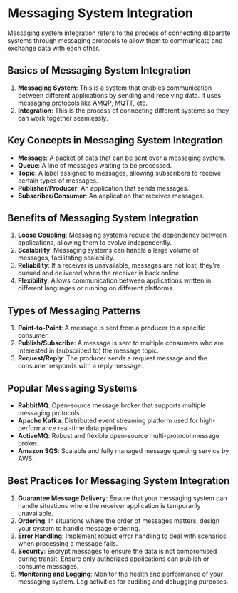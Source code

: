 # Messaging System Integration

Messaging system integration refers to the process of connecting disparate systems through messaging protocols to allow them to communicate and exchange data with each other.

## Basics of Messaging System Integration

1. **Messaging System**: This is a system that enables communication between different applications by sending and receiving data. It uses messaging protocols like AMQP, MQTT, etc.
2. **Integration**: This is the process of connecting different systems so they can work together seamlessly.

## Key Concepts in Messaging System Integration

- **Message**: A packet of data that can be sent over a messaging system.
- **Queue**: A line of messages waiting to be processed.
- **Topic**: A label assigned to messages, allowing subscribers to receive certain types of messages.
- **Publisher/Producer**: An application that sends messages.
- **Subscriber/Consumer**: An application that receives messages.

## Benefits of Messaging System Integration

1. **Loose Coupling**: Messaging systems reduce the dependency between applications, allowing them to evolve independently.
2. **Scalability**: Messaging systems can handle a large volume of messages, facilitating scalability.
3. **Reliability**: If a receiver is unavailable, messages are not lost; they're queued and delivered when the receiver is back online.
4. **Flexibility**: Allows communication between applications written in different languages or running on different platforms.

## Types of Messaging Patterns

1. **Point-to-Point**: A message is sent from a producer to a specific consumer.
2. **Publish/Subscribe**: A message is sent to multiple consumers who are interested in (subscribed to) the message topic.
3. **Request/Reply**: The producer sends a request message and the consumer responds with a reply message.

## Popular Messaging Systems

- **RabbitMQ**: Open-source message broker that supports multiple messaging protocols.
- **Apache Kafka**: Distributed event streaming platform used for high-performance real-time data pipelines.
- **ActiveMQ**: Robust and flexible open-source multi-protocol message broker.
- **Amazon SQS**: Scalable and fully managed message queuing service by AWS.

## Best Practices for Messaging System Integration

1. **Guarantee Message Delivery**: Ensure that your messaging system can handle situations where the receiver application is temporarily unavailable.
2. **Ordering**: In situations where the order of messages matters, design your system to handle message ordering.
3. **Error Handling**: Implement robust error handling to deal with scenarios when processing a message fails.
4. **Security**: Encrypt messages to ensure the data is not compromised during transit. Ensure only authorized applications can publish or consume messages.
5. **Monitoring and Logging**: Monitor the health and performance of your messaging system. Log activities for auditing and debugging purposes.

